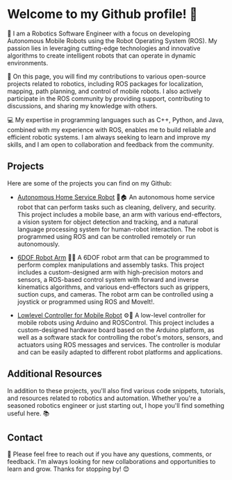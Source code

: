 # Welcome to my Github profile! 👋

🤖 I am a Robotics Software Engineer with a focus on developing Autonomous Mobile Robots using the Robot Operating System (ROS). My passion lies in leveraging cutting-edge technologies and innovative algorithms to create intelligent robots that can operate in dynamic environments.

🚀 On this page, you will find my contributions to various open-source projects related to robotics, including ROS packages for localization, mapping, path planning, and control of mobile robots. I also actively participate in the ROS community by providing support, contributing to discussions, and sharing my knowledge with others.

💻 My expertise in programming languages such as C++, Python, and Java, combined with my experience with ROS, enables me to build reliable and efficient robotic systems. I am always seeking to learn and improve my skills, and I am open to collaboration and feedback from the community.


## Projects

Here are some of the projects you can find on my Github:

- [Autonomous Home Service Robot](https://github.com/KroNton/Home-Service-Robot) 🤖🏠 An autonomous home service robot that can perform tasks such as cleaning, delivery, and security. This project includes a mobile base, an arm with various end-effectors, a vision system for object detection and tracking, and a natural language processing system for human-robot interaction. The robot is programmed using ROS and can be controlled remotely or run autonomously.

- [6DOF Robot Arm](https://github.com/KroNton/six_degree_robot_arm) 🤖🦾 A 6DOF robot arm that can be programmed to perform complex manipulations and assembly tasks. This project includes a custom-designed arm with high-precision motors and sensors, a ROS-based control system with forward and inverse kinematics algorithms, and various end-effectors such as grippers, suction cups, and cameras. The robot arm can be controlled using a joystick or programmed using ROS and MoveIt!.

- [Lowlevel Controller for Mobile Robot](https://github.com/KroNton/differential_drive_arduino) ⚙️🤖 A low-level controller for mobile robots using Arduino and ROSControl. This project includes a custom-designed hardware board based on the Arduino platform, as well as a software stack for controlling the robot's motors, sensors, and actuators using ROS messages and services. The controller is modular and can be easily adapted to different robot platforms and applications.


## Additional Resources

In addition to these projects, you'll also find various code snippets, tutorials, and resources related to robotics and automation. Whether you're a seasoned robotics engineer or just starting out, I hope you'll find something useful here. 📚

## Contact

🤝 Please feel free to reach out if you have any questions, comments, or feedback. I'm always looking for new collaborations and opportunities to learn and grow. Thanks for stopping by! 😊

